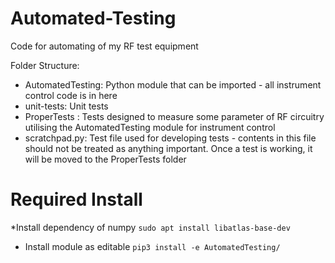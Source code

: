 # Automated-Testing
Code for automating of my RF test equipment

Folder Structure:
* AutomatedTesting: Python module that can be imported - all instrument control code is in here
* unit-tests: Unit tests
* ProperTests : Tests designed to measure some parameter of RF circuitry utilising the AutomatedTesting module for instrument control
* scratchpad.py: Test file used for developing tests - contents in this file should not be treated as anything important. Once a test is working, it will be moved to the ProperTests folder

# Required Install
*Install dependency of numpy
`sudo apt install libatlas-base-dev`

* Install module as editable
`pip3 install -e AutomatedTesting/`